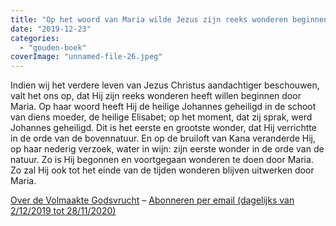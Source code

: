 ```yaml
---
title: "Op het woord van Maria wilde Jezus zijn reeks wonderen beginnen"
date: "2019-12-23"
categories: 
  - "gouden-boek"
coverImage: "unnamed-file-26.jpeg"
---
```


Indien wij het verdere leven van Jezus Christus aandachtiger beschouwen, valt het ons op, dat Hij zijn reeks wonderen heeft willen beginnen door Maria. Op haar woord heeft Hij de heilige Johannes geheiligd in de schoot van diens moeder, de heilige Elisabet; op het moment, dat zij sprak, werd Johannes geheiligd. Dit is het eerste en grootste wonder, dat Hij verrichtte in de orde van de bovennatuur. En op de bruiloft van Kana veranderde Hij, op haar nederig verzoek, water in wijn: zijn eerste wonder in de orde van de natuur. Zo is Hij begonnen en voortgegaan wonderen te doen door Maria. Zo zal Hij ook tot het einde van de tijden wonderen blijven uitwerken door Maria.

[Over de Volmaakte Godsvrucht](/blog/een-jaar-lang-volmaakte-godsvrucht/) – [Abonneren per email (dagelijks van 2/12/2019 tot 28/11/2020)](http://eepurl.com/9RKvX)
